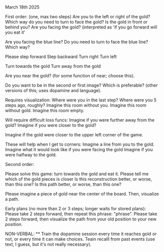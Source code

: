 March 18th 2025

First order: (one, max two steps)
 Are you to the left or right of the gold?
 Which way do you need to turn to face the gold?
 Is the gold in front or behind you?
 Are you facing the gold? (interpreted as 'if you go forward will you eat it'
 
 Are you facing the blue line?
 Do you need to turn to face the blue line? Which way?
 
 Please step forward
 Step backward
 Turn right
 Turn left
 
 Turn towards the gold
 Turn away from the gold

 Are you near the gold? (for some function of near; choose this).

 Do you want to be in the second or first image? Which is preferable? (other versions of this; uses dopamine and language).
 
Requires visualization:
 Where were you in the last step?
 Where were you 5 steps ago, roughly?
 Imagine this room without you.
 Imagine this room without gold.
 Imagine this room empty.

Will require difficult loss funcs:
 Imagine if you were further away from the gold?
 Imagine if you were closer to the gold?

 Imagine if the gold were closer to the upper left corner of the game.

These will help when I get to corners:
 Imagine a line from you to the gold.
 Imagine what it would look like if you were facing the gold
 Imagine if you were halfway to the gold.


Second order:

 Please solve this game: turn towards the gold and eat it.
 Please tell me which of the gold pieces is closer
 Is this reconstruction better, or worse, than this one?
 Is this path better, or worse, than this one?

 Please imagine a piece of gold near the center of the board. Then, visualize a path.

Early plans (no more than 2 or 3 steps; longer waits for stored plans):
 Please take 2 steps forward, then repeat this phrase: "phrase".
 Please take 2 steps forward, then visualize the path from your old position to your new position.

NON-VERBAL:
** Train the dopamine session every time it reaches gold or not, or every time it can make choices.
 Teain recalll from past events (use text, I guess, but it's not really necessary).


